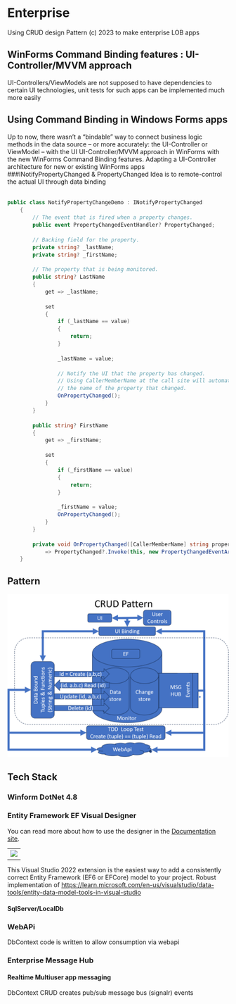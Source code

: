 # Enterprise
Using CRUD design Pattern (c) 2023 to make enterprise LOB apps

## WinForms Command Binding features : UI-Controller/MVVM approach
UI-Controllers/ViewModels are not supposed to have dependencies to certain UI technologies, unit tests for such apps can be implemented much more easily

## Using Command Binding in Windows Forms apps
Up to now, there wasn’t a “bindable” way to connect business logic methods in the data source – or more accurately: the UI-Controller or ViewModel – with the UI
UI-Controller/MVVM approach in WinForms with the new WinForms Command Binding features.
Adapting a UI-Controller architecture for new or existing WinForms apps
###INotifyPropertyChanged & PropertyChanged
Idea is to remote-control the actual UI through data binding
```csharp

public class NotifyPropertyChangeDemo : INotifyPropertyChanged
    {
        // The event that is fired when a property changes.
        public event PropertyChangedEventHandler? PropertyChanged;

        // Backing field for the property.
        private string? _lastName;
        private string? _firstName;

        // The property that is being monitored.
        public string? LastName
        {
            get => _lastName;

            set
            {
                if (_lastName == value)
                {
                    return;
                }

                _lastName = value;

                // Notify the UI that the property has changed.
                // Using CallerMemberName at the call site will automatically fill in
                // the name of the property that changed.
                OnPropertyChanged();
            }
        }

        public string? FirstName
        {
            get => _firstName;

            set
            {
                if (_firstName == value)
                {
                    return;
                }

                _firstName = value;
                OnPropertyChanged();
            }
        }

        private void OnPropertyChanged([CallerMemberName] string propertyName = "") 
            => PropertyChanged?.Invoke(this, new PropertyChangedEventArgs(propertyName));
    }

```

## Pattern
![CRUD LOB Pattern](https://github.com/Opzet/Enterprise/blob/main/CRUD%20Pattern/CRUD%20LOB%20Pattern.png?raw=true)

## Tech Stack

### Winform DotNet 4.8 

### Entity Framework EF Visual Designer 

You can read more about how to use the designer in the [Documentation site](https://msawczyn.github.io/EFDesigner/).
<table><tbody><tr><td>
<img src="https://msawczyn.github.io/EFDesigner/images/Designer.jpg">
</td></tr></tbody></table>

This Visual Studio 2022 extension is the easiest way to add a consistently correct Entity Framework (EF6 or EFCore) model to your project.
Robust implementation of https://learn.microsoft.com/en-us/visualstudio/data-tools/entity-data-model-tools-in-visual-studio

#### SqlServer/LocalDb


### WebAPi
 DbContext code is written to allow consumption via webapi
### Enterprise Message Hub 
#### Realtime Multiuser app messaging
DbContext CRUD creates pub/sub message bus (signalr) events


